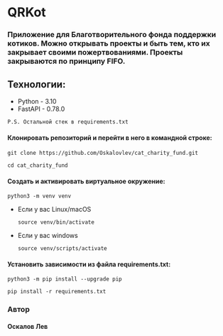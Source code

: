 # QRKot

### Приложение для Благотворительного фонда поддержки котиков. Можно открывать проекты и быть тем, кто их закрывает своими пожертвованиями. Проекты закрываются по принципу FIFO.

## Технологии:

* Python - 3.10
* FastAPI - 0.78.0
```sh
P.S. Остальной стек в requirements.txt
```

#### Клонировать репозиторий и перейти в него в командной строке:

```
git clone https://github.com/Oskalovlev/cat_charity_fund.git
```

```
cd cat_charity_fund
```

#### Cоздать и активировать виртуальное окружение:

```
python3 -m venv venv
```

* Если у вас Linux/macOS

    ```
    source venv/bin/activate
    ```

* Если у вас windows

    ```
    source venv/scripts/activate
    ```

#### Установить зависимости из файла requirements.txt:

```
python3 -m pip install --upgrade pip
```

```
pip install -r requirements.txt
```

### Автор 
#### Оскалов Лев
